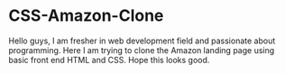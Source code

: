 # CSS-Amazon-Clone
Hello guys, I am fresher in web development field and passionate about programming.
Here I am trying to clone the Amazon landing page using basic front end HTML and CSS.
Hope this looks good.
